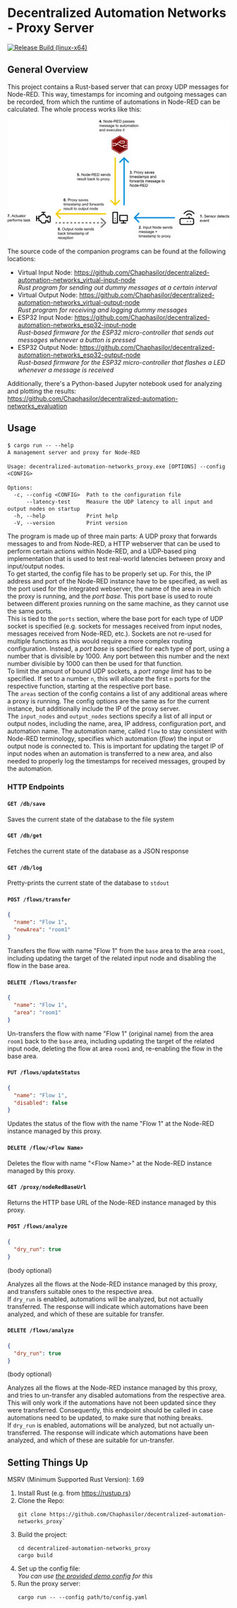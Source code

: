# Decentralized Automation Networks - Proxy Server

[![Release Build (linux-x64)](https://github.com/Chaphasilor/decentralized-automation-networks_proxy/actions/workflows/rust.yml/badge.svg)](https://github.com/Chaphasilor/decentralized-automation-networks_proxy/actions/workflows/rust.yml)

## General Overview

This project contains a Rust-based server that can proxy UDP messages for Node-RED. This way, timestamps for incoming and outgoing messages can be recorded, from which the runtime of automations in Node-RED can be calculated. The whole process works like this:

![Diagram of the message flow](<Message Flow.png>)

The source code of the companion programs can be found at the following locations:

- Virtual Input Node: <https://github.com/Chaphasilor/decentralized-automation-networks_virtual-input-node>  
  *Rust program for sending out dummy messages at a certain interval*
- Virtual Output Node: <https://github.com/Chaphasilor/decentralized-automation-networks_virtual-output-node>  
  *Rust program for receiving and logging dummy messages*
- ESP32 Input Node: <https://github.com/Chaphasilor/decentralized-automation-networks_esp32-input-node>  
  *Rust-based firmware for the ESP32 micro-controller that sends out messages whenever a button is pressed*
- ESP32 Output Node: <https://github.com/Chaphasilor/decentralized-automation-networks_esp32-output-node>  
  *Rust-based firmware for the ESP32 micro-controller that flashes a LED whenever a message is received*

Additionally, there's a Python-based Jupyter notebook used for analyzing and plotting the results:  
<https://github.com/Chaphasilor/decentralized-automation-networks_evaluation>

## Usage

```sh-session
$ cargo run -- --help
A management server and proxy for Node-RED

Usage: decentralized-automation-networks_proxy.exe [OPTIONS] --config <CONFIG>

Options:
  -c, --config <CONFIG>  Path to the configuration file
      --latency-test     Measure the UDP latency to all input and output nodes on startup
  -h, --help             Print help
  -V, --version          Print version
```

The program is made up of three main parts: A UDP proxy that forwards messages to and from Node-RED, a HTTP webserver that can be used to perform certain actions within Node-RED, and a UDP-based ping implementation that is used to test real-world latencies between proxy and input/output nodes.  
To get started, the config file has to be properly set up. For this, the IP address and port of the Node-RED instance have to be specified, as well as the port used for the integrated webserver, the name of the area in which the proxy is running, and the *port base*. This port base is used to route between different proxies running on the same machine, as they cannot use the same ports.  
This is tied to the `ports` section, where the base port for each type of UDP socket is specified (e.g. sockets for messages received from input nodes, messages received from Node-RED, etc.). Sockets are not re-used for multiple functions as this would require a more complex routing configuration. Instead, a *port base* is specified for each type of port, using a number that is divisible by 1000. Any port between this number and the next number divisible by 1000 can then be used for that function.  
To limit the amount of bound UDP sockets, a *port range limit* has to be specified. If set to a number `n`, this will allocate the first `n` ports for the respective function, starting at the respective port base.  
The `areas` section of the config contains a list of any additional areas where a proxy is running. The config options are the same as for the current instance, but additionally include the IP of the proxy server.  
The `input_nodes` and `output_nodes` sections specify a list of all input or output nodes, including the name, area, IP address, configuration port, and automation name. The automation name, called `flow` to stay consistent with Node-RED terminology, specifies which automation (*flow*) the input or output node is connected to. This is important for updating the target IP of input nodes when an automation is transferred to a new area, and also needed to properly log the timestamps for received messages, grouped by the automation.

### HTTP Endpoints

#### `GET /db/save`

Saves the current state of the database to the file system

#### `GET /db/get`

Fetches the current state of the database as a JSON response

#### `GET /db/log`

Pretty-prints the current state of the database to `stdout`

#### `POST /flows/transfer`

```json
{
  "name": "Flow 1",
  "newArea": "room1"
}
```

Transfers the flow with name "Flow 1" from the `base` area to the area `room1`, including updating the target of the related input node and disabling the flow in the base area.

#### `DELETE /flows/transfer`

```json
{
  "name": "Flow 1",
  "area": "room1"
}
```

Un-transfers the flow with name "Flow 1" (original name) from the area `room1` back to the `base` area, including updating the target of the related input node, deleting the flow at area `room1` and,  re-enabling the flow in the base area.

#### `PUT /flows/updateStatus`

```json
{
  "name": "Flow 1",
  "disabled": false
}
```

Updates the status of the flow with the name "Flow 1" at the Node-RED instance managed by this proxy.

#### `DELETE /flow/<Flow Name>`

Deletes the flow with name "\<Flow Name\>" at the Node-RED instance managed by this proxy.

#### `GET /proxy/nodeRedBaseUrl`

Returns the HTTP base URL of the Node-RED instance managed by this proxy.

#### `POST /flows/analyze`

```json
{
  "dry_run": true
}
```
(body optional)

Analyzes all the flows at the Node-RED instance managed by this proxy, and transfers suitable ones to the respective area.  
If `dry_run` is enabled, automations will be analyzed, but not actually transferred. The response will indicate which automations have been analyzed, and which of these are suitable for transfer.

#### `DELETE /flows/analyze`

```json
{
  "dry_run": true
}
```
(body optional)

Analyzes all the flows at the Node-RED instance managed by this proxy, and tries to un-transfer any disabled automations from the respective area.  
This will only work if the automations have not been updated since they were transferred. Consequently, this endpoint should be called in case automations need to be updated, to make sure that nothing breaks.   
If `dry_run` is enabled, automations will be analyzed, but not actually un-transferred. The response will indicate which automations have been analyzed, and which of these are suitable for un-transfer.

## Setting Things Up

MSRV (Minimum Supported Rust Version): 1.69

1. Install Rust (e.g. from <https://rustup.rs>)
2. Clone the Repo:  
   ```sh-session
   git clone https://github.com/Chaphasilor/decentralized-automation-networks_proxy`
   ```
3. Build the project:  
   ```sh-session
   cd decentralized-automation-networks_proxy
   cargo build
   ```
4. Set up the config file:  
   *You can use [the provided demo config](data/base.config.yaml) for this*
5. Run the proxy server:  
   ```sh-session
   cargo run -- --config path/to/config.yaml
   ```
